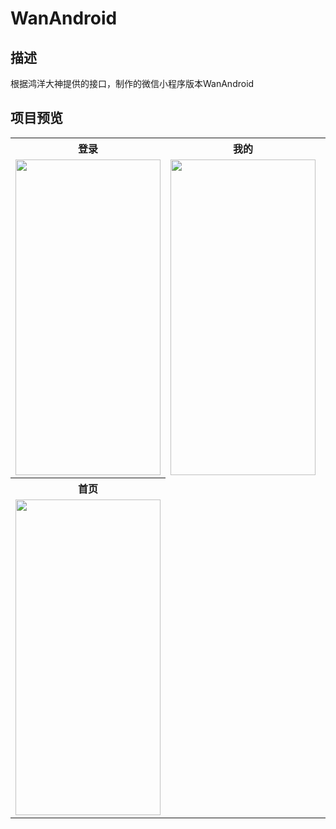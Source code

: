 # WanAndroid

## 描述
根据鸿洋大神提供的接口，制作的微信小程序版本WanAndroid

## 项目预览
<table>
  <tr>
    <th>登录</th>
    <th>我的</th>
    <th>积分排行</th>
  </tr>
  <tr>
    <td>
      <div align="center">
        <img width="232" height="505.3" src="https://github.com/ASCII13/ProjectScreenshot/blob/master/login.png">
      </div>  
    </td>   
    <td>
      <div align="center">
        <img width="232" height="505.3" src="https://github.com/ASCII13/ProjectScreenshot/blob/master/mine.png">
      </div> 
    </td>
    <td>
      <div align="center">
        <img width="232" height="505.3" src="https://github.com/ASCII13/ProjectScreenshot/blob/master/score.png">
      </div>
    </td>
  </tr> 
  
  <tr>
    <th>首页</th>
  </tr>
  <tr>
    <td>
      <div align="center">
        <img width="232" height="505.3" src="https://github.com/ASCII13/ProjectScreenshot/blob/master/home.png">
      </div>
    </td>
  </tr>
</table>






